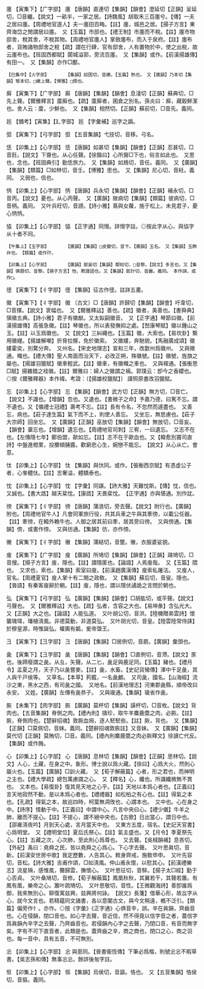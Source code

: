 <!-- { "loadSidebar": true } -->
廛	【寅集下】【广字部】	廛	【唐韻】直連切【集韻】【韻會】澄延切【正韻】呈延切，□音纏。【說文】一畝半，一家之居。【詩魏風】胡取禾三百廛兮。【傳】一夫之居曰廛。【周禮地官遂人】夫一廛田百畮。【註】廛，城邑之居。【揚子方言】東齊海岱之閒謂居曰廛。　又【玉篇】市邸也。【禮王制】市廛而不稅。【註】廛市物邸舍，稅其舍，不稅其物。【周禮地官廛人】掌斂廛布，而入于泉府。【註】廛布者，貨賄諸物邸舍之稅【疏】謂在行肆，官有邸舍，人有置物於中，使之出稅，故云廛布也。【班固西都賦】闐城溢郭，旁流百廛。　又【集韻】或作。【前漢揚雄傳】有田一。　又【集韻】亦作□鄽。

	【巳集中】【火字部】		【集韻】奴困切，音嫩。【玉篇】熱也。　又【廣韻】乃本切【集韻】弩本切，□嫩上聲。【博雅】□煗也。

廯	【寅集下】【广字部】	廯	【唐韻】【集韻】【韻會】息淺切【正韻】蘇典切，□先上聲。【爾雅釋言】廩廯也。【疏】廩廯者，囷倉之別名。孫炎曰：廯，藏穀鮮潔也。舍人云：廩，少鮮也。　又【集韻】相然切。【正韻】蘇前切，□音先。義同。

廵	【備考】【寅集】【廴字部】	廵	【字彙補】巡字之譌。

弬	【寅集下】【弓字部】	弬	【五音集韻】弋技切，音移。弓名。

恁	【卯集上】【心字部】	恁	【唐韻】如甚切【集韻】【韻會】【正韻】忍甚切，□音飪。【說文】下齎也。从心任聲。【徐鍇曰】心所齎□下也，俗言如此也。　又思也，念也。【班固典引】勤恁旅力。　又【集韻】如鴆切，音任。義同。　又【廣韻】【集韻】【類篇】□如林切，音壬。【博雅】思也。　又【集韻】尼心切，音紝。義同。　又弱也，信也。

怲	【卯集上】【心字部】	怲	【唐韻】兵永切【集韻】【韻會】【正韻】補永切，□音丙。【說文】憂也。从心丙聲。　又【廣韻】陂病切【集韻】【類篇】彼病切，□音柄。義同。　又叶兵旺切，音謗。【詩小雅】蔦與女蘿，施于松上。未見君子，憂心怲怲。

恊	【卯集上】【心字部】	恊	【正字通】同愶。詳愶字註。◎按此字从心，與協字从十者不同。

	【午集上】【玉字部】		【廣韻】【集韻】□皮變切，音卞。【廣韻】玉名。　又【集韻】玉飾弁也。　【類篇】或作玣。

	【卯集上】【心字部】		【廣韻】郞奚切【集韻】鄰知切，□音黎。【說文】多言也。又【集韻】憐題切，音黎。【揚子方言】忚，欺謾語也。又【集韻】郞計切，音麗。義同。　本作謧，或作□。

徰	【寅集下】【彳字部】	徰	【集韻】征古作徰。註詳五畫。

徽	【寅集下】【彳字部】	徽	〔古文〕□【唐韻】許歸切【集韻】【韻會】吁韋切，□音揮。【說文】衺幅也。　又【爾雅釋詁】善也。【疏】徽者，美善也。【書舜典】愼徽五典。【詩小雅】君子有徽猷。又太姒嗣徽音。　又【正字通】琴節曰徽。【前漢揚雄傳】高張急徽。【註】琴徽也，所以表發撫抑之處。【嵆康琴賦】徽以鍾山之玉。【註】以玉爲徽也。　又【說文】三糾繩也。【玉篇】徽，大索也。【易坎卦】繫用徽纆。【揚雄解嘲】折脅拉髂，免於徽索。　又徽嫿，奔馳貌。【馬融廣成頌】徽嫿霍奕，別騖分奔。　又州名。【宋史地理志】宣和三年，改歙州爲徽州。　又與幑通。幟也。【禮大傳】聖人南面而治天下，必改正朔，殊徽號。【註】徽號，旌旗之屬也。【揚雄羽獵賦】徽車輕武。【註】徽車，有徽幟之車也。　又與褘通。【張衡思□賦】揚雜錯之袿徽。【註】爾雅曰：婦人之徽謂之褵。郭璞云：卽今之香纓也。◎按《爾雅釋器》本作褘。考證：〔【揚雄校獵賦】〕 謹照原書改羽獵賦。 

忘	【卯集上】【心字部】	忘	【集韻】【韻會】武方切【正韻】無方切，□音亡。【說文】不識也。【增韻】忽也。又遺也。【書微子之命】予嘉乃德，曰篤不忘。謂不遺也。又【儀禮士冠禮】壽考不忘。【註】長有令名，不忽然而遽盡也。　又善忘，病也。【莊子達生篇】氣下而不上，則使人善忘。　又坐忘，無思慮也。【莊子大宗師】回坐忘。　又【廣韻】【正韻】巫放切【集韻】【韻會】無放切，□音妄。【韻會】棄忘也。【增韻】遺忘也。【周禮地官司刺】三宥，一曰遺忘。　又志不在也。【左傳隱七年】鄭伯盟，歃如忘。【註】志不在于歃血也。又【韓愈別竇司直詩】中盤進橙栗，投擲傾脯醬。歡窮悲心生，婉戀不能忘。　【說文】从心从亡。會意。

忲	【卯集上】【心字部】	忲	【集韻】與忕同。或作。【張衡西京賦】有憑虛公子者，心奓體忲。【註】志奢溢，體驕泰也。

忱	【卯集上】【心字部】	忱	【字彙】同諶。【詩大雅】天難忱斯。【傳】忱，信也。　又誠也。【書大誥】越天棐忱。【康誥】天畏棐忱。　【正字通】亦與愖通。別作訦。

徬	【寅集下】【彳字部】	徬	【唐韻】蒲浪切，旁去聲。【說文】附行也。【廣韻】附也。【周禮地官牛人】凡會同軍旅行役，共其兵車之牛與其牽徬，以載公任器。【註】牽徬，在轅外輓牛也。人御之居其前曰牽，居其旁曰徬。　又與傍通。【集韻】傍，或書作徬。　又與彷通。【集韻】彷，亦作徬。

徶	【寅集下】【彳字部】	徶	【集韻】蒲結切，音蹩。徶，衣服婆娑貌。

廋	【寅集下】【广字部】	廋	【廣韻】所鳩切【集韻】【韻會】【正韻】疎鳩切，□音搜。【揚子方言】廋，隱也。【註】謂隱匿也。【論語】人焉廋哉。　又【玉篇】隈也。　又求也，索也。【集韻】索室曰廋。【前漢趙廣漢傳】廋索私屠沽。　又廋人，官名。【周禮夏官】廋人掌十有二閑之政敎。　又【集韻】蘇后切，音叟。隱也。【晉語】有秦客廋辭於朝。【註】廋，隱也，謂以隱伏譎詭之言問於朝也。

弘	【寅集下】【弓字部】	弘	【廣韻】【集韻】【韻會】□胡肱切，或平聲。【說文】弓聲也。　又【爾雅釋詁】大也。【疏】弘者，含容之大也。【易坤彖】含弘光大。　又【正韻】大之也。【論語】人能弘道。　又叶胡公切，音洪。【陸機贈弟雲詩】懷襲瑰瑋，璠植淸風。非德莫動，非道莫弘。　又叶胡光切，音皇。【陸雲陸常侍誄】於穆皇源，時惟誕弘。權輿有嬀，爰帝曁王。

彐	【寅集下】【彐字部】	彐	【唐韻】【集韻】□居例切，音罽。【廣韻】彙頭也。

彘	【寅集下】【彐字部】	彘	【唐韻】【集韻】【韻會】□直例切，音滯。【說文】豕也。後蹄廢謂之彘。从彑，矢聲。从二匕，彘足與鹿足同。【玉篇】豬也。【禮月令】孟夏之月，天子乃以彘嘗麥。【註】彘，水畜。【史記貨殖傳】澤中千足彘，其人與千戸侯等。　又草名。【本草】茢薽，一名彘顱。　又司彘，國名。【山海經】流沙之東，黑水之西，有司彘之國。　又地名。【前漢地理志】河東郡彘縣，順帝改曰永安。　又姓。【廣韻】左傳有彘恭子。　又與璏通。【集韻】璏省作彘。

脄	【未集下】【肉字部】	脄	【廣韻】莫杯切【集韻】謨杯切，□音枚。【說文】背肉也。【五音集韻】脊側之肉。【禮內則】擣珍，取牛羊麋鹿麕之肉，必脄。【註】脄，脊側肉也。【楚辭招魂】敦脄血拇，逐人駓駓些。【註】脄，背也。　又【集韻】【正韻】□莫佩切，音妹。義同。【楚辭招魂敦脄註】又音妹。　又【廣韻】【集韻】莫代切【正韻】莫賄切，□音。義同。【禮內則麋鹿麕之肉必脄釋文】徐讀亡代反。　【集韻】或作脢。

心	【卯集上】【心字部】	心	【唐韻】息林切【集韻】【韻會】【正韻】思林切。【說文】人心，土藏，在身之中。象形。博士說以爲火藏。【徐曰】心爲大火，然則心屬火也。【玉篇】【廣韻】□訓火藏。　又【荀子解蔽篇】心者，形之君也，而神明之主也。【禮大學疏】總包萬慮謂之心。　又【釋名】心，纖也。所識纖微無不貫也。　又本也。【易復卦】復其見天地之心乎。【註】天地以本爲心者也。【正義曰】言天地寂然不動，是以本爲心者也。【禮禮器】如松柏之有心也。【註】得氣之本也。【孔疏】得氣之本，故巡四時，柯葉無凋攺也，心謂本也。　又中也。心在身之中。【詩序】情動于中。【正義曰】中謂中心。凡言中央曰心。【禮少儀】牛羊之肺，離而不提心。【註】不提心，謂不絕中央也。【古歌】日出當心，謂日中也。【邵雍淸夜吟】月到天心處，言月當天中也。　又東方五度，宿名。【史記天官書】心爲明堂。　又【禮明堂位】夏后氏祭心。【註】氣主盛也。又【月令】季夏祭先心。【註】五藏之次，心次肺，至此則心爲尊也。　又去聲。【吳棫韻補】息吝切。【外紀】禹曰：堯舜之民，皆以堯舜之心爲心。下心字去聲。　又叶思眞切，音新。【前漢安世房中歌】我定歷數，人告其心。敕身齊戒，施敎申申。　又叶先容切，音松。【詩大雅】吉甫作頌，□如淸風。仲山甫永懷，以慰其心。【前漢禮樂志】流星隕，感惟風，籋歸雲，撫懷心。　又叶思征切，音騂。【揚子太□經】勤于心否貞。　又叶桑鳩切，音修。【荀子解蔽篇】鳳凰秋秋，其翼若干，其聲若簫。有鳳有凰，樂帝之心。簫叶疏鳩切。　又叶思敬切，音性。【王微觀海詩】善卽誰爲御，我來無別心。聊復寓兹興，兹興將何詠。　【說文》長箋】借華心形，故惢字从心，就今文言也。若精蘊同文諸書，各以意闡古文，與今文稍遠，槪不泛引。【類篇】偏旁作忄。亦作。◎按《字彙》《正字通》心俱音辛，誤。辛在眞韻，齊齒音也。心在侵韻，閉口音也。如心字去聲，音近信，然不得竟以信字音之者，蓋信字爲眞韻內辛字之去聲，乃齊齒音也。若侵韻內心字之去聲，乃閉口音，有音而無字矣。字有不可下直音者，此類是也。蓋齊齒之辛，商之商也，閉口之心，商之羽也。每一音中，具有五音，不可無別。

忩	【卯集上】【心字部】	忩	與悤同。【晉書衞恆傳】下筆必爲楷，則號忩忩不暇草書。【吳志孫和傳】無事忩忩。餘詳後匆字註。

怄	【卯集上】【心字部】	慪	【集韻】烏侯切，音謳。恪也。　又【五音集韻】恪侯切，音摳。義同。

